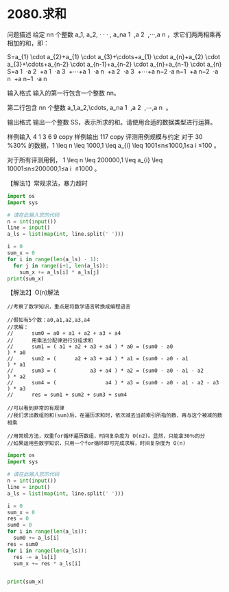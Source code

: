 # 2080.求和


问题描述
给定 nn 个整数 a_1, a_2, · · · , a_na 
1
​
 ,a 
2
​
 ,⋅⋅⋅,a 
n
​
  ，求它们两两相乘再相加的和，即：

S=a_{1} \cdot a_{2}+a_{1} \cdot a_{3}+\cdots+a_{1} \cdot a_{n}+a_{2} \cdot a_{3}+\cdots+a_{n-2} \cdot a_{n-1}+a_{n-2} \cdot a_{n}+a_{n-1} \cdot a_{n}
S=a 
1
​
 ⋅a 
2
​
 +a 
1
​
 ⋅a 
3
​
 +⋯+a 
1
​
 ⋅a 
n
​
 +a 
2
​
 ⋅a 
3
​
 +⋯+a 
n−2
​
 ⋅a 
n−1
​
 +a 
n−2
​
 ⋅a 
n
​
 +a 
n−1
​
 ⋅a 
n
​
 
输入格式
输入的第一行包含一个整数 nn。

第二行包含 nn 个整数 a_1,a_2,\cdots, a_na 
1
​
 ,a 
2
​
 ,⋯,a 
n
​
 。

输出格式
输出一个整数 SS，表示所求的和。请使用合适的数据类型进行运算。

样例输入
4
1 3 6 9
copy
样例输出
117
copy
评测用例规模与约定
对于 30 \%30% 的数据，1 \leq n \leq 1000,1 \leq a_{i} \leq 1001≤n≤1000,1≤a 
i
​
 ≤100 。

对于所有评测用例， 1 \leq n \leq 200000,1 \leq a_{i} \leq 10001≤n≤200000,1≤a 
i
​
 ≤1000 。


【解法1】常规求法，暴力超时

```python
import os
import sys

# 请在此输入您的代码
n = int(input())
line = input()
a_ls = list(map(int, line.split(' ')))

i = 0
sum_x = 0
for i in range(len(a_ls) - 1):
  for j in range(i+1, len(a_ls)):
    sum_x += a_ls[i] * a_ls[j]
print(sum_x)
```

【解法2】O(n)解法

```
//考察了数学知识，重点是将数学语言转换成编程语言

//假如有5个数：a0,a1,a2,a3,a4
//求解：
//      sum0 = a0 + a1 + a2 + a3 + a4
//      用乘法分配律进行分组求和
//      sum1 = ( a1 + a2 + a3 + a4 ) * a0 = (sum0 - a0                ) * a0
//      sum2 = (      a2 + a3 + a4 ) * a1 = (sum0 - a0 - a1           ) * a1
//      sum3 = (           a3 + a4 ) * a2 = (sum0 - a0 - a1 - a2      ) * a2
//      sum4 = (                a4 ) * a3 = (sum0 - a0 - a1 - a2 - a3 ) * a3
//      res = sum1 + sum2 + sum3 + sum4

//可以看到非常的有规律
//我们求出数组的和(sum)后，在遍历求和时，依次减去当前索引所指的数，再与这个被减的数相乘

//用常规方法，双重for循环遍历数组，时间复杂度为 O(n2)。显然，只能拿30％的分
//如果运用些数学知识，只用一个for循环即可完成求解，时间复杂度为 O(n)
```

```python
import os
import sys

# 请在此输入您的代码
n = int(input())
line = input()
a_ls = list(map(int, line.split(' ')))

i = 0
sum_x = 0
res = 0
sum0 = 0
for i in range(len(a_ls)):
  sum0 += a_ls[i]
res = sum0
for i in range(len(a_ls)):
  res -= a_ls[i]
  sum_x += res * a_ls[i]


print(sum_x)
```


